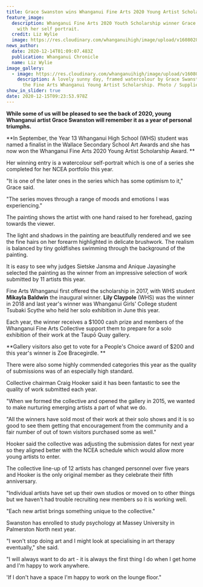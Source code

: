 ```yaml
---
title: Grace Swanston wins Whanganui Fine Arts 2020 Young Artist Scholarship Award
feature_image:
  description: Whanganui Fine Arts 2020 Youth Scholarship winner Grace Swanston
    with her self portrait.
  credit: Liz Wylie
  image: https://res.cloudinary.com/whanganuihigh/image/upload/v1608028413/News/Grace_Swanston_wins_chron_14.12.20.jpg
news_author:
  date: 2020-12-14T01:09:07.483Z
  publication: Whanganui Chronicle
  name: Liz Wylie
image_gallery:
  - image: https://res.cloudinary.com/whanganuihigh/image/upload/v1608027488/News/Grace_Swanston._chron_14.12.20.jpg
    description: A lovely sunny day, framed watercolour by Grace Swanston, winner of
      the Fine Arts Whanganui Young Artist Scholarship. Photo / Supplied.
show_in_slider: true
date: 2020-12-15T09:23:53.978Z
---
```

**While some of us will be pleased to see the back of 2020, young Whanganui artist Grace Swanston will remember it as a year of personal triumphs.**

**In September, the Year 13 Whanganui High School (WHS) student was named a finalist in the Wallace Secondary School Art Awards and she has now won the Whanganui Fine Arts 2020 Young Artist Scholarship Award.**

Her winning entry is a watercolour self-portrait which is one of a series she completed for her NCEA portfolio this year.

"It is one of the later ones in the series which has some optimism to it," Grace said.

"The series moves through a range of moods and emotions I was experiencing."

The painting shows the artist with one hand raised to her forehead, gazing towards the viewer.

The light and shadows in the painting are beautifully rendered and we see the fine hairs on her forearm highlighted in delicate brushwork. The realism is balanced by tiny goldfishes swimming through the background of the painting.

It is easy to see why judges Sietske Jansma and Anique Jayasinghe selected the painting as the winner from an impressive selection of work submitted by 11 artists this year.

Fine Arts Whanganui first offered the scholarship in 2017, with WHS student **Mikayla Baldwin** the inaugural winner. **Lily Claypole** (WHS) was the winner in 2018 and last year's winner was Whanganui Girls' College student Tsubaki Scythe who held her solo exhibition in June this year.

Each year, the winner receives a $1000 cash prize and members of the Whanganui Fine Arts Collective support them to prepare for a solo exhibition of their work at the Taupō Quay gallery.

**Gallery visitors also get to vote for a People's Choice award of $200 and this year's winner is Zoe Bracegirdle.**

There were also some highly commended categories this year as the quality of submissions was of an especially high standard.

Collective chairman Craig Hooker said it has been fantastic to see the quality of work submitted each year.

"When we formed the collective and opened the gallery in 2015, we wanted to make nurturing emerging artists a part of what we do.

"All the winners have sold most of their work at their solo shows and it is so good to see them getting that encouragement from the community and a fair number of out of town visitors purchased some as well."

Hooker said the collective was adjusting the submission dates for next year so they aligned better with the NCEA schedule which would allow more young artists to enter.

The collective line-up of 12 artists has changed personnel over five years and Hooker is the only original member as they celebrate their fifth anniversary.

"Individual artists have set up their own studios or moved on to other things but we haven't had trouble recruiting new members so it is working well.

"Each new artist brings something unique to the collective."

Swanston has enrolled to study psychology at Massey University in Palmerston North next year.

"I won't stop doing art and I might look at specialising in art therapy eventually," she said.

"I will always want to do art - it is always the first thing I do when I get home and I'm happy to work anywhere.

'If I don't have a space I'm happy to work on the lounge floor."